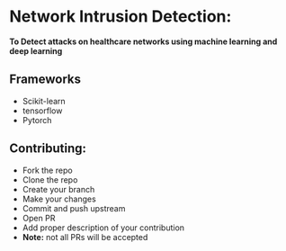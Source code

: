 # Network Intrusion Detection:

**To Detect attacks on healthcare networks using machine learning and deep learning**

## Frameworks

- Scikit-learn
- tensorflow
- Pytorch

## Contributing:

- Fork the repo
- Clone the repo
- Create your branch
- Make your changes
- Commit and push upstream
- Open PR
- Add proper description of your contribution
- **Note:** not all PRs will be accepted
